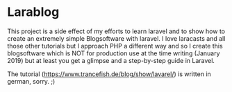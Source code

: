 # Larablog
This project is a side effect of my efforts to learn laravel and to show how to create an extremely simple Blogsoftware with laravel. I love laracasts and all those other tutorials but I approach PHP a different way and so I create this blogsoftware which is NOT for production use at the time writing (January 2019) but at least you get a glimpse and a step-by-step guide in Laravel.

The tutorial (https://www.trancefish.de/blog/show/lavarel/) is written in german, sorry. ;) 
